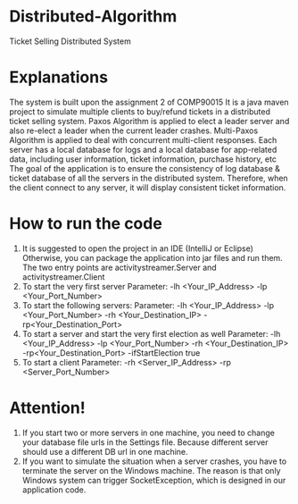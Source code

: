 # Distributed-Algorithm
Ticket Selling Distributed System

# Explanations
The system is built upon the assignment 2 of COMP90015
It is a java maven project to simulate multiple clients to buy/refund tickets in a distributed ticket selling system.
Paxos Algorithm is applied to elect a leader server and also re-elect a leader when the current leader crashes.
Multi-Paxos Algorithm is applied to deal with concurrent multi-client responses.
Each server has a local database for logs and a local database for app-related data, including user information, ticket information, purchase history, etc
The goal of the application is to ensure the consistency of log database & ticket database of all the servers in the distributed system.
Therefore, when the client connect to any server, it will display consistent ticket information.

# How to run the code
1. It is suggested to open the project in an IDE (IntelliJ or Eclipse) Otherwise, you can package the application into jar files and run them. The two entry points are activitystreamer.Server and activitystreamer.Client
2. To start the very first server
Parameter: -lh <Your_IP_Address> -lp <Your_Port_Number>
3. To start the following servers:
Parameter: -lh <Your_IP_Address> -lp <Your_Port_Number> -rh <Your_Destination_IP> -rp<Your_Destination_Port>
4. To start a server and start the very first election as well
Parameter: -lh <Your_IP_Address> -lp <Your_Port_Number> -rh <Your_Destination_IP> -rp<Your_Destination_Port> -ifStartElection true
5. To start a client
Parameter: -rh <Server_IP_Address> -rp <Server_Port_Number>

# Attention!
1. If you start two or more servers in one machine, you need to change your database file urls in the Settings file. Because different server should use a different DB url in one machine.
2. If you want to simulate the situation when a server crashes, you have to terminate the server on the Windows machine. The reason is that only Windows system can trigger SocketException, which is designed in our application code.

